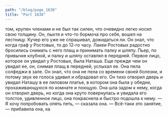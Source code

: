 ```yaml
---
path: "/blog/page_1638"
title: "Part 1638"
---
```


том, крупен членами и не был так силен, что очевидно легко носил свою толщину.
Он, пыхтя и что-то бормоча про себя, вошел на лестницу. Кучер его уже не спрашивал, дожидаться ли. Он знал, что когда граф у Ростовых, то до 12-го часу. Лакеи Ростовых радостно бросились снимать с него плащ и принимать палку и шляпу. Пьер, по привычке клубной, и палку и шляпу оставлял в передней.
Первое лицо, которое он увидал у Ростовых, была Наташа. Еще прежде чем он увидал ее, он, снимая плащ в передней, услыхал ее. Она пела солфеджи в зале. Он знал, что она не пела со времени своей болезни, и потому звук ее голоса удивил и обрадовал его. Он тихо отворил дверь и увидал Наташу в ее лиловом платье, в котором она была у обедни, прохаживающуюся по комнате и поющую. Она шла задом к нему, когда он отворил дверь, но когда она круто повернулась и увидала его толстое, удивленное лицо, она покраснела и быстро подошла к нему.
― Я хочу попробовать опять петь, ― сказала она. ― Всё-таки это занятие, ― прибавила она, ка
